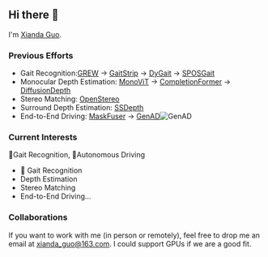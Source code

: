 ## Hi there 👋

I'm [Xianda Guo]([https://wzzheng.net/](https://scholar.google.com.hk/citations?hl=zh-CN&user=jPvOqgYAAAAJ&view_op=list_works&sortby=pubdate)).

### Previous Efforts
- Gait Recognition:[GREW](https://openaccess.thecvf.com/content/ICCV2021/papers/Zhu_Gait_Recognition_in_the_Wild_A_Benchmark_ICCV_2021_paper.pdf) -> [GaitStrip](https://openaccess.thecvf.com/content/ACCV2022/papers/Wang_GaitStrip_Gait_Recognition_via_Effective_Strip-based_Feature_Representations_and_Multi-Level_ACCV_2022_paper.pdf) -> [DyGait](https://openaccess.thecvf.com/content/ICCV2023/papers/Wang_DyGait_Exploiting_Dynamic_Representations_for_High-performance_Gait_Recognition_ICCV_2023_paper.pdf) -> [SPOSGait](https://github.com/XiandaGuo/SPOSGait)
- Monocular Depth Estimation: [MonoViT](https://arxiv.org/abs/2208.03543) -> [CompletionFormer](https://github.com/XiandaGuo/CompletionFormer) -> [DiffusionDepth](https://github.com/duanyiqun/DiffusionDepth)
- Stereo Matching: [OpenStereo](https://github.com/XiandaGuo/OpenStereo)
- Surround Depth Estimation: [SSDepth](https://github.com/XiandaGuo/SSDepth)
- End-to-End Driving: [MaskFuser](https://arxiv.org/abs/2405.07573) -> [GenAD](https://github.com/wzzheng/GenAD)![GenAD](https://img.shields.io/github/stars/wzzheng/GenAD)

### Current Interests
🦙Gait Recognition, 🚙Autonomous Driving 
- 🦙 Gait Recognition
- Depth Estimation
- Stereo Matching
- End-to-End Driving...

### Collaborations
If you want to work with me (in person or remotely), feel free to drop me an email at xianda_guo@163.com. I could support GPUs if we are a good fit.
